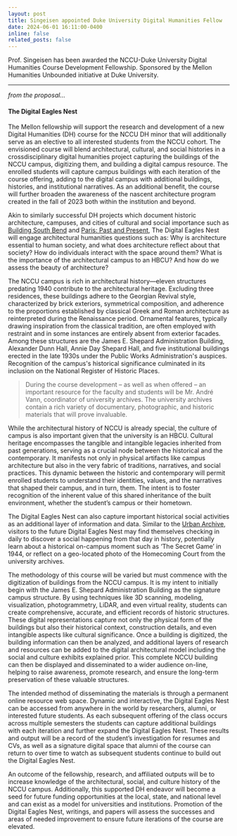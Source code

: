 ```yaml
---
layout: post
title: Singeisen appointed Duke University Digital Humanities Fellow
date: 2024-06-01 16:11:00-0400
inline: false
related_posts: false
---
```


Prof. Singeisen has been awarded the NCCU-Duke University Digital Humanities Course Development Fellowship. Sponsored by the Mellon Humanities Unbounded initiative at Duke University.

---
_from the proposal..._
#### The Digital Eagles Nest
The Mellon fellowship will support the research and development of a new Digital Humanities (DH)
course for the NCCU DH minor that will additionally serve as an elective to all interested students from
the NCCU cohort. The envisioned course will blend architectural, cultural, and social histories in a crossdisciplinary
digital humanities project capturing the buildings of the NCCU campus, digitizing them, and
building a digital campus resource. The enrolled students will capture campus buildings with each
iteration of the course offering, adding to the digital campus with additional buildings, histories, and
institutional narratives. As an additional benefit, the course will further broaden the awareness of the
nascent architecture program created in the fall of 2023 both within the institution and beyond.

Akin to similarly successful DH projects which document historic architecture, campuses, and cities of
cultural and social importance such as <a href="https://buildingsouthbend.nd.edu">Building South Bend</a> and <a href="http://paris.cdh.ucla.edu">Paris: Past and Present</a>, The Digital
Eagles Nest will engage architectural humanities questions such as: Why is architecture essential to
human society, and what does architecture reflect about that society? How do individuals interact with the
space around them? What is the importance of the architectural campus to an HBCU? And how do we
assess the beauty of architecture?

The NCCU campus is rich in architectural history—eleven structures predating 1940 contribute to the
architectural heritage. Excluding three residences, these buildings adhere to the Georgian Revival style,
characterized by brick exteriors, symmetrical composition, and adherence to the proportions established
by classical Greek and Roman architecture as reinterpreted during the Renaissance period. Ornamental
features, typically drawing inspiration from the classical tradition, are often employed with restraint and
in some instances are entirely absent from exterior facades. Among these structures are the James E.
Shepard Administration Building, Alexander Dunn Hall, Annie Day Shepard Hall, and five institutional
buildings erected in the late 1930s under the Public Works Administration's auspices. Recognition of the
campus's historical significance culminated in its inclusion on the National Register of Historic Places.

> During the course development – as well as when offered – an important resource for the faculty
and students will be Mr. André Vann, coordinator of university archives. The university archives contain
a rich variety of documentary, photographic, and historic materials that will prove invaluable.

While the architectural history of NCCU is already special, the culture of campus is also important given
that the university is an HBCU. Cultural heritage encompasses the tangible and intangible legacies
inherited from past generations, serving as a crucial node between the historical and the contemporary. It
manifests not only in physical artifacts like campus architecture but also in the very fabric of traditions,
narratives, and social practices. This dynamic between the historic and contemporary will permit enrolled
students to understand their identities, values, and the narratives that shaped their campus, and in turn,
them. The intent is to foster recognition of the inherent value of this shared inheritance of the built
environment, whether the student’s campus or their hometown.

The Digital Eagles Nest can also capture important historical social activities as an additional layer of
information and data. Similar to the <a href= https://www.urbanarchive.nyc/>Urban Archive</a>, visitors to the future Digital Eagles Nest may find
themselves checking in daily to discover a social happening from that day in history, potentially learn
about a historical on-campus moment such as ‘The Secret Game’ in 1944, or reflect on a geo-located
photo of the Homecoming Court from the university archives.

The methodology of this course will be varied but must commence with the digitization of buildings from
the NCCU campus. It is my intent to initially begin with the James E. Shepard Administration Building as
the signature campus structure. By using techniques like 3D scanning, modeling, visualization,
photogrammetry, LiDAR, and even virtual reality, students can create comprehensive, accurate, and
efficient records of historic structures. These digital representations capture not only the physical form of
the buildings but also their historical context, construction details, and even intangible aspects like
cultural significance. Once a building is digitized, the building information can then be analyzed, and
additional layers of research and resources can be added to the digital architectural model including the
social and culture exhibits explained prior. This complete NCCU building can then be displayed and
disseminated to a wider audience on-line, helping to raise awareness, promote research, and ensure the
long-term preservation of these valuable structures.

The intended method of disseminating the materials is through a permanent online resource web space.
Dynamic and interactive, the Digital Eagles Nest can be accessed from anywhere in the world by
researchers, alumni, or interested future students. As each subsequent offering of the class occurs across
multiple semesters the students can capture additional buildings with each iteration and further expand the
Digital Eagles Nest. These results and output will be a record of the student’s investigation for resumes
and CVs, as well as a signature digital space that alumni of the course can return to over time to watch as
subsequent students continue to build out the Digital Eagles Nest.

An outcome of the fellowship, research, and affiliated outputs will be to increase knowledge of the
architectural, social, and culture history of the NCCU campus. Additionally, this supported DH endeavor
will become a seed for future funding opportunities at the local, state, and national level and can exist as a
model for universities and institutions. Promotion of the Digital Eagles Nest, writings, and papers will
assess the successes and areas of needed improvement to ensure future iterations of the course are
elevated.
